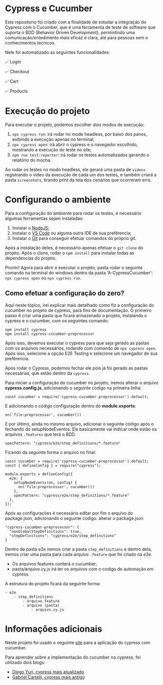 # Cypress e Cucumber

Este repositorio foi criado com a finalidade de estudar a integração do Cypress com o Cucumber, que é uma ferramenta de teste de software que suporta o BDD (Behavior Driven Development), permintindo uma comunicação/entedimento mais eficaz e clara, até para pessoas sem o conhecimentos tecnicos.

Nele foi automatizado as seguintes funcionalidades:

✅ Login

✅ Checkout

✅ Cart

✅ Products

# Execução do projeto
Para executar o projeto, podemos escolher dois modos de execução:

1. ```npx cypress run```: irá rodar no mode headless, por baixo dos panos, exibindo a execução apenas no terminal;
1. ```npx cypress open```: irá abrir o cypress e o navegador escolhido, mostrando a execução do teste no site;
1. ```npm run test:reporter```: irá rodar os testes automatizados gerando o relatório do mocha.

Ao rodar os testes no modo headless, ele gerará uma pasta de ```videos``` registrando o vídeo da execução de cada um dos testes, e também criará a pasta ```screenshots```, tirando print da tela dos cenários que ocorreram erro.

# Configurando o ambiente
Para a configuração do ambiente para rodar os testes, é necessário algumas ferramentas sejam instaladas:

1. Instalar o [NodeJS](https://nodejs.org/dist/v20.16.0/node-v20.16.0-x64.msi);
2. Instalar o [VS Code](https://code.visualstudio.com/download) ou alguma outra IDE de sua prefêrencia;
3. Instalar o [Git](https://git-scm.com/downloads) para conseguir efetuar comandos do próprio git.

Após a instalação deles, é necessário apenas efetuar o ```git clone``` do projeto. Após o clone, rodar o ```npm install``` para instalar todas as dependencias do projeto.

Pronto! Agora para abrir e executar o projeto, pasta rodar o seguinte comando no terminal do windows dentro da pasta 'A-CypressCucumber': ```npx cypress open``` ou ```npx cypress run```.

## Como efetuar a configuração do zero?

Aqui neste tópico, irei explicar mais detalhado como fiz a configuração do cucumber no projeto de cypress, para fins de documentação. O primeiro passo é criar uma pasta que ficará armazenado o projeto, instalando o cypress e o cucumber, com os seguintes comando:

```
npm install cypress
npm install cypress-cucumber-preprocessor 
```

Após isso, devemos executar o cypress para que seja gerado as pastas com os arquivos necessários, rodando com comando de ```npx cypress open```. Após isso, selecione a opção E2E Testing e selecione um navegador de sua prefêrencia.

Após rodar o Cypress, podemos fechar ele pois já foi gerado as pastas necessárias, que estão dentro da ```cypress```.

Para iniciar a configuração do cucumber no projeto, iremos alterar o arquivo **cypress.config.js**, adicionando o seguinte codigo na primeira linha:

```const cucumber = require('cypress-cucumber-preprocessor').default;```

E adicionando o código configuração dentro do **module.exports**:

```on('file:preprocessor', cucumber())```

E por último, ainda no mesmo arquivo, adicionar o seguinte código após o fechando do setupNodeEventos. Ele basicamente vai indicar onde estão os arquivos ```.features``` que terá o BDD.

```specPattern: "cypress/e2e/step_definitions/*.feature"```

Ficando da seguinte forma o arquivo no final:

```
const cucumber = require('cypress-cucumber-preprocessor').default;
const { defineConfig } = require("cypress");

module.exports = defineConfig({
  e2e: {
    setupNodeEvents(on, config) {
      on('file:preprocessor', cucumber())
    },
    specPattern: "cypress/e2e/step_definitions/*.feature"
  },
});
```

Após as configurações é necessário editar por fim o arquivo do package.json, adicionando o seguinte codigo. 
alterar o package.json

```
"cypress-cucumber-preprocessor": {
  "nonGlobalStepDefinitions": true,
  "stepDefinitions": "cypress/e2e/step_definitions"
}
```

Dentro da pasta e2e iremos criar a pasta ```step_definitions``` e dentro dela, iremos criar uma pasta para cada arquivo ```.feature``` que foi criado na e2e.
- Os arquivos features conterá o cucumber;
- pasta/arquivo.cy.js irá ter os arquivos com o codigo de automação em cypress.

A estrutura do projeto ficará da seguinte forma:
```
- e2e
    - step_definitions
        - arquivo.feature
        - arquivo (pasta)
            - arquivo.cy.js
```


# Informações adicionais

Neste projeto foi usado o seguinte [site](https://vinothqaacademy.com/demo-site/) para a aplicação do cypress com cucumber.

Para aprender sobre a implementação do cucumber no cypress, foi utilizado dois blogs:
- [Diego Yuri, cypress mais atualizado](https://dev.to/yuri-aprendendoqa/aprenda-a-implementar-cucumber-ao-cypress-em-testes-automatizados-4e62)
- [Gabriel Cartelli, cypress mais antigo](https://medium.com/cwi-software/testes-automatizados-com-cypress-e-cucumber-d78b211da766)

